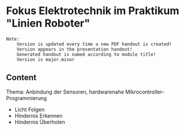 # Fokus Elektrotechnik im Praktikum "Linien Roboter"

```
Note: 
    Version is updated every time a new PDF handout is created!
    Version appears in the presentation handout!
    Generated handout is named according to module title!
    Version is major.minor
```

## Content

Thema: Anbindung der Sensoren, hardwarenahe Mikrocontroller-Programmierung

- Licht Folgen
- Hindernis Erkennen
- Hindernis Überholen
